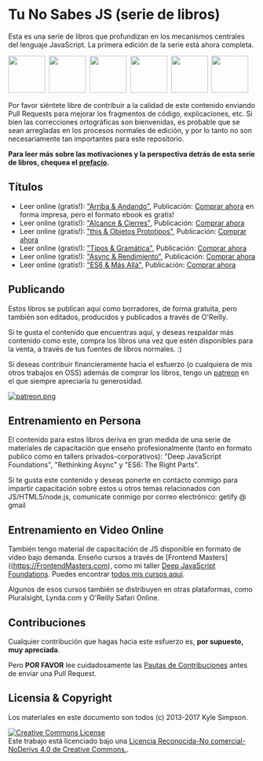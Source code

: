# Tu No Sabes JS (serie de libros)

Esta es una serie de libros que profundizan en los mecanismos centrales del lenguaje JavaScript. La primera edición de la serie está ahora completa.

<a href="http://www.ebooks.com/1993212/you-don-t-know-js-up-going/simpson-kyle/"><img src="up %26 going/cover.jpg" width="75"></a>&nbsp;
<a href="http://www.ebooks.com/1647631/you-don-t-know-js-scope-closures/simpson-kyle/"><img src="scope %26 closures/cover.jpg" width="75"></a>&nbsp;
<a href="http://www.ebooks.com/1734321/you-don-t-know-js-this-object-prototypes/simpson-kyle/"><img src="this %26 object prototypes/cover.jpg" width="75"></a>&nbsp;
<a href="http://www.ebooks.com/1935541/you-don-t-know-js-types-grammar/simpson-kyle/"><img src="types %26 grammar/cover.jpg" width="75"></a>&nbsp;
<a href="http://www.ebooks.com/1977375/you-don-t-know-js-async-performance/simpson-kyle/"><img src="async %26 performance/cover.jpg" width="75"></a>&nbsp;
<a href="http://www.ebooks.com/2481820/you-don-t-know-js-es6-beyond/simpson-kyle/"><img src="es6 %26 beyond/cover.jpg" width="75"></a>

Por favor siéntete libre de contribuir a la calidad de este contenido enviando Pull Requests para mejorar los fragmentos de código, explicaciones, etc. Si bien las correcciones ortográficas son bienvenidas, es probable que se sean arregladas en los procesos normales de edición, y por lo tanto no son necesariamente tan importantes para este repositorio. 

**Para leer más sobre las motivaciones y la perspectiva detrás de esta serie de libros, chequea el [prefacio](prefacio.md).**

## Títulos

* Leer online (gratis!): ["Arriba & Andando"](up\%20&\%20going/README.md#you-dont-know-js-up--going), Publicación: [Comprar ahora](http://www.ebooks.com/1993212/you-don-t-know-js-up-going/simpson-kyle/) en forma impresa, pero el formato ebook es gratis!
* Leer online (gratis!): ["Alcance & Cierres"](scope\%20&\%20closures/README.md#you-dont-know-js-scope--closures), Publicación: [Comprar ahora](http://www.ebooks.com/1647631/you-don-t-know-js-scope-closures/simpson-kyle/)
* Leer online (gratis!): ["this & Objetos Prototipos"](this\%20&\%20object\%20prototypes/README.md#you-dont-know-js-this--object-prototypes), Publicación: [Comprar ahora](http://www.ebooks.com/1734321/you-don-t-know-js-this-object-prototypes/simpson-kyle/)
* Leer online (gratis!): ["Tipos & Gramática"](types\%20&\%20grammar/README.md#you-dont-know-js-types--grammar), Publicación: [Comprar ahora](http://www.ebooks.com/1935541/you-don-t-know-js-types-grammar/simpson-kyle/)
* Leer online (gratis!): ["Async & Rendimiento"](async\%20&\%20performance/README.md#you-dont-know-js-async--performance), Publicación: [Comprar ahora](http://www.ebooks.com/1977375/you-don-t-know-js-async-performance/simpson-kyle/)
* Leer online (gratis!): ["ES6 & Más Allá"](es6\%20&\%20beyond/README.md#you-dont-know-js-es6--beyond), Publicación: [Comprar ahora](http://www.ebooks.com/2481820/you-don-t-know-js-es6-beyond/simpson-kyle/)

## Publicando

Estos libros se publican aquí como borradores, de forma gratuita, pero también son editados, producidos y publicados a través de O'Reilly.

Si te gusta el contenido que encuentras aquí, y deseas respaldar más contenido como este, compra los libros una vez que estén disponibles para la venta, a través de tus fuentes de libros normales. :)

Si deseas contribuir financieramente hacia el esfuerzo (o cualquiera de mis otros trabajos en OSS) además de comprar los libros, tengo un [patreon](https://www.patreon.com/getify) en el que siempre apreciaría tu generosidad.

<a href="https://www.patreon.com/getify">[![patreon.png](https://s13.postimg.org/k9nkc5thz/become_a_patron_button.png)](https://www.patreon.com/getify)</a>

## Entrenamiento en Persona

El contenido para estos libros deriva en gran medida de una serie de materiales de capacitación que enseño profesionalmente (tanto en formato publico como en tallers privados-corporativos): "Deep JavaScript Foundations", "Rethinking Async" y "ES6: The Right Parts".

Si te gusta este contenido y deseas ponerte en contacto conmigo para impartir capacitación sobre estos u otros temas relacionados con JS/HTML5/node.js, comunicate conmigo por correo electrónico: getify @ gmail

## Entrenamiento en Video Online

También tengo material de capacitación de JS disponible en formato de video bajo demanda. Enseño cursos a través de [Frontend Masters]((https://FrontendMasters.com), como mi taller [Deep JavaScript Foundations](https://frontendmasters.com/courses/javascript-foundations/). Puedes encontrar [todos mis cursos aquí](https://frontendmasters.com/kyle-simpson/).

Algunos de esos cursos también se distribuyen en otras plataformas, como Pluralsight, Lynda.com y O'Reilly Safari Online.

## Contribuciones

Cualquier contribución que hagas hacia este esfuerzo es, **por supuesto, muy apreciada**.

Pero **POR FAVOR** lee cuidadosamente las [Pautas de Contribuciones](CONTRIBUTING.md) antes de enviar una Pull Request.

## Licensia & Copyright

Los materiales en este documento son todos (c) 2013-2017 Kyle Simpson.

<a rel="license" href="http://creativecommons.org/licenses/by-nc-nd/4.0/"><img alt="Creative Commons License" style="border-width:0" src="https://i.creativecommons.org/l/by-nc-nd/4.0/88x31.png" /></a><br />Este trabajo está licenciado bajo una <a rel="license" href="http://creativecommons.org/licenses/by-nc-nd/4.0/">Licencia Reconocida-No comercial-NoDerivs 4.0 de Creative Commons.</a>.
